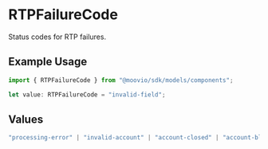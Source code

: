 # RTPFailureCode

Status codes for RTP failures.

## Example Usage

```typescript
import { RTPFailureCode } from "@moovio/sdk/models/components";

let value: RTPFailureCode = "invalid-field";
```

## Values

```typescript
"processing-error" | "invalid-account" | "account-closed" | "account-blocked" | "invalid-field" | "transaction-not-supported" | "limit-exceeded" | "invalid-amount" | "customer-deceased" | "other"
```